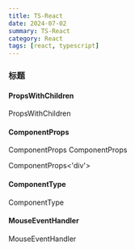 ```yaml
---
title: TS-React
date: 2024-07-02
summary: TS-React
category: React
tags: [react, typescript]
---
```


### 标题

#### PropsWithChildren
PropsWithChildren

#### ComponentProps
ComponentProps
ComponentProps<typeof Component>

ComponentProps<'div'>

#### ComponentType
ComponentType<Props>

#### MouseEventHandler
MouseEventHandler<HTMLInputElement>